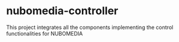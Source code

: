 # nubomedia-controller
This project integrates all the components implementing the control functionalities for NUBOMEDIA
